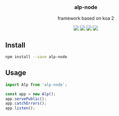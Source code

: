 <h3 align="center">
  alp-node
</h3>

<p align="center">
  framework based on koa 2
</p>

<p align="center">
  <a href="https://npmjs.org/package/alp-node"><img src="https://img.shields.io/npm/v/alp-node.svg?style=flat-square"></a>
  <a href="https://npmjs.org/package/alp-node"><img src="https://img.shields.io/npm/dw/alp-node.svg?style=flat-square"></a>
  <a href="https://npmjs.org/package/alp-node"><img src="https://img.shields.io/node/v/alp-node.svg?style=flat-square"></a>
  <a href="https://npmjs.org/package/alp-node"><img src="https://img.shields.io/npm/types/alp-node.svg?style=flat-square"></a>
</p>

## Install

```bash
npm install --save alp-node
```

## Usage

```js
import Alp from 'alp-node';

const app = new Alp();
app.servePublic();
app.catchErrors();
app.listen();
```
